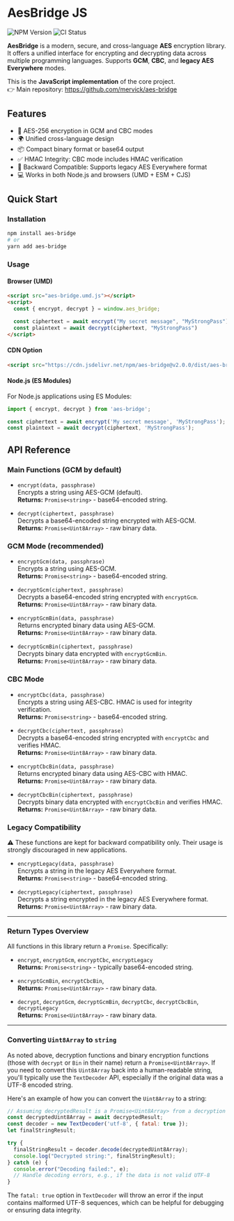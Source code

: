 # AesBridge JS
![NPM Version](https://img.shields.io/npm/v/aes-bridge.svg)
![CI Status](https://github.com/mervick/aes-bridge-js/actions/workflows/tests.yml/badge.svg)

**AesBridge** is a modern, secure, and cross-language **AES** encryption library. It offers a unified interface for encrypting and decrypting data across multiple programming languages. Supports **GCM**, **CBC**, and **legacy AES Everywhere** modes.


This is the **JavaScript implementation** of the core project.  
👉 Main repository: https://github.com/mervick/aes-bridge

## Features

- 🔐 AES-256 encryption in GCM and CBC modes
- 🌍 Unified cross-language design
- 📦 Compact binary format or base64 output
- ✅ HMAC Integrity: CBC mode includes HMAC verification
- 🔄 Backward Compatible: Supports legacy AES Everywhere format
- 💻  Works in both Node.js and browsers (UMD + ESM + CJS)

## Quick Start

### Installation

```bash
npm install aes-bridge
# or
yarn add aes-bridge
```

### Usage

#### Browser (UMD)

```html
<script src="aes-bridge.umd.js"></script>
<script>
  const { encrypt, decrypt } = window.aes_bridge;

  const ciphertext = await encrypt("My secret message", "MyStrongPass")
  const plaintext = await decrypt(ciphertext, "MyStrongPass")
</script>
```

#### CDN Option
```html
<script src="https://cdn.jsdelivr.net/npm/aes-bridge@v2.0.0/dist/aes-bridge.umd.js"></script>
```

#### Node.js (ES Modules)
For Node.js applications using ES Modules:

```js
import { encrypt, decrypt } from 'aes-bridge';

const ciphertext = await encrypt('My secret message', 'MyStrongPass');
const plaintext = await decrypt(ciphertext, 'MyStrongPass');

```


## API Reference

### Main Functions (GCM by default)

- `encrypt(data, passphrase)`  
  Encrypts a string using AES-GCM (default).  
  **Returns:** `Promise<string>` - base64-encoded string.
  
- `decrypt(ciphertext, passphrase)`  
  Decrypts a base64-encoded string encrypted with AES-GCM.  
  **Returns:** `Promise<Uint8Array>` - raw binary data.

### GCM Mode (recommended)

- `encryptGcm(data, passphrase)`  
  Encrypts a string using AES-GCM.  
  **Returns:** `Promise<string>` - base64-encoded string.

- `decryptGcm(ciphertext, passphrase)`  
  Decrypts a base64-encoded string encrypted with `encryptGcm`.  
  **Returns:** `Promise<Uint8Array>` - raw binary data.

- `encryptGcmBin(data, passphrase)`  
  Returns encrypted binary data using AES-GCM.  
  **Returns:** `Promise<Uint8Array>` - raw binary data.
  
- `decryptGcmBin(ciphertext, passphrase)`  
  Decrypts binary data encrypted with `encryptGcmBin`.  
  **Returns:** `Promise<Uint8Array>` - raw binary data.

### CBC Mode

- `encryptCbc(data, passphrase)`  
  Encrypts a string using AES-CBC. 
  HMAC is used for integrity verification.  
  **Returns:** `Promise<string>` - base64-encoded string.

- `decryptCbc(ciphertext, passphrase)`  
  Decrypts a base64-encoded string encrypted with `encryptCbc` and verifies HMAC.  
  **Returns:** `Promise<Uint8Array>` - raw binary data.

- `encryptCbcBin(data, passphrase)`  
  Returns encrypted binary data using AES-CBC with HMAC.  
  **Returns:** `Promise<Uint8Array>` - raw binary data.

- `decryptCbcBin(ciphertext, passphrase)`  
  Decrypts binary data encrypted with `encryptCbcBin` and verifies HMAC.  
  **Returns:** `Promise<Uint8Array>` - raw binary data.

### Legacy Compatibility

⚠️ These functions are kept for backward compatibility only.
Their usage is strongly discouraged in new applications.

- `encryptLegacy(data, passphrase)`  
  Encrypts a string in the legacy AES Everywhere format.  
  **Returns:** `Promise<string>` - base64-encoded string.

- `decryptLegacy(ciphertext, passphrase)`  
  Decrypts a string encrypted in the legacy AES Everywhere format.  
  **Returns:** `Promise<Uint8Array>` - raw binary data.

---

### Return Types Overview

All functions in this library return a `Promise`. Specifically:

* `encrypt`, `encryptGcm`, `encryptCbc`, `encryptLegacy`  
**Returns:** `Promise<string>` - typically base64-encoded string.

* `encryptGcmBin`, `encryptCbcBin`,  
**Returns:** `Promise<Uint8Array>` - raw binary data.

* `decrypt`, `decryptGcm`, `decryptGcmBin`, `decryptCbc`, `decryptCbcBin`, `decryptLegacy`  
**Returns:** `Promise<Uint8Array>` - raw binary data.

---

### Converting `Uint8Array` to `string`

As noted above, decryption functions and binary encryption functions (those with `decrypt` or `Bin` in their name) return a `Promise<Uint8Array>`. If you need to convert this `Uint8Array` back into a human-readable string, you'll typically use the `TextDecoder` API, especially if the original data was a UTF-8 encoded string.

Here's an example of how you can convert the `Uint8Array` to a string:

```javascript
// Assuming decryptedResult is a Promise<Uint8Array> from a decryption function
const decryptedUint8Array = await decryptedResult; 
const decoder = new TextDecoder('utf-8', { fatal: true });
let finalStringResult;

try {
  finalStringResult = decoder.decode(decryptedUint8Array);
  console.log("Decrypted string:", finalStringResult);
} catch (e) {
  console.error("Decoding failed:", e);
  // Handle decoding errors, e.g., if the data is not valid UTF-8
}
```

The `fatal: true` option in `TextDecoder` will throw an error if the input contains malformed UTF-8 sequences, which can be helpful for debugging or ensuring data integrity.

